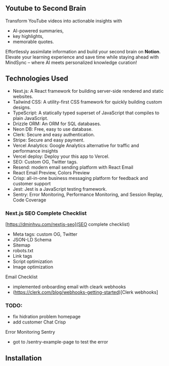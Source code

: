 ## Youtube to Second Brain

Transform YouTube videos into actionable insights with

- AI-powered summaries,
- key highlights,
- memorable quotes.

Effortlessly assimilate information and build your second brain on **Notion**.
Elevate your learning experience and save time while staying ahead with MindSync – where AI meets personalized knowledge curation!

## Technologies Used

- Next.js: A React framework for building server-side rendered and static websites.
- Tailwind CSS: A utility-first CSS framework for quickly building custom designs.
- TypeScript: A statically typed superset of JavaScript that compiles to plain JavaScript.
- Drizzle ORM: An ORM for SQL databases.
- Neon DB: Free, easy to use database.
- Clerk: Secure and easy authentication.
- Stripe: Secure and easy payment.
- Vercel Analytics: Google Analytics alternative for traffic and performance insights
- Vercel deploy: Deploy your this app to Vercel.
- SEO: Custom OG, Twitter tags.
- Resend: modern email sending platform with React Email
- React Email Preview, Colors Preview
- Crisp: all-in-one business messaging platform for feedback and customer support
- Jest: Jest is a JavaScript testing framework.
- Sentry: Error Monitoring, Performance Monitoring, and Session Replay, Code Coverage

### Next.js SEO Complete Checklist

[https://dminhvu.com/nextjs-seo](SEO complete checklist)

- Meta tags: custom OG, Twitter
- JSON-LD Schema
- Sitemap
- robots.txt
- Link tags
- Script optimization
- Image optimization

Email Checklist

- implemented onboarding email with cleark webhooks
- (https://clerk.com/blog/webhooks-getting-started)[Clerk webhooks]

### TODO:

- fix hidration problem homepage
- add customer Chat Crisp

Error Monitoring Sentry

- got to /sentry-example-page to test the error

## Installation
